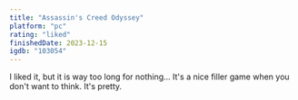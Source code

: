 ```yaml
---
title: "Assassin's Creed Odyssey"
platform: "pc"
rating: "liked"
finishedDate: 2023-12-15
igdb: "103054"
---
```


I liked it, but it is way too long for nothing... It's a nice filler game when you don't want to think. It's pretty.

